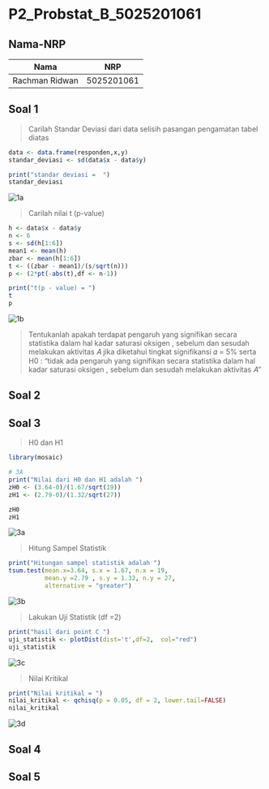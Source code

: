 # P2_Probstat_B_5025201061

## Nama-NRP
| Nama                | NRP        |
|---------------------|------------|
|   Rachman Ridwan    | 5025201061 |

## Soal 1
>Carilah Standar Deviasi dari data selisih pasangan pengamatan tabel diatas
```R
data <- data.frame(responden,x,y)
standar_deviasi <- sd(data$x - data$y)

print("standar deviasi =  ")
standar_deviasi
```
>
![1a](https://user-images.githubusercontent.com/90601251/170879976-12b79207-1069-4f46-a7c4-15cdbce2e341.png)

>Carilah nilai t (p-value)
```R
h <- data$x - data$y
n <- 6
s <- sd(h[1:6])
mean1 <- mean(h)
zbar <- mean(h[1:6])
t <- ((zbar - mean1)/(s/sqrt(n)))
p <- (2*pt(-abs(t),df <- n-1))

print("t(p - value) = ")
t
p
```
>
![1b](https://user-images.githubusercontent.com/90601251/170880023-b719626b-bbb1-485b-82f2-8cad61de92be.png)

>Tentukanlah apakah terdapat pengaruh yang signifikan secara statistika
dalam hal kadar saturasi oksigen , sebelum dan sesudah melakukan
aktivitas 𝐴 jika diketahui tingkat signifikansi 𝛼 = 5% serta H0 : “tidak ada
pengaruh yang signifikan secara statistika dalam hal kadar saturasi
oksigen , sebelum dan sesudah melakukan aktivitas 𝐴”

## Soal 2
## Soal 3
>H0 dan H1
```R
library(mosaic)

# 3A
print("Nilai dari H0 dan H1 adalah ")
zH0 <- (3.64-0)/(1.67/sqrt(19))
zH1 <- (2.79-0)/(1.32/sqrt(27))

zH0
zH1
```
>
![3a](https://user-images.githubusercontent.com/90601251/170881216-660417f1-c3b2-4a0a-8463-65d1b25bb45d.png)

>Hitung Sampel Statistik
```R
print("Hitungan sampel statistik adalah ")
tsum.test(mean.x=3.64, s.x = 1.67, n.x = 19,
          mean.y =2.79 , s.y = 1.32, n.y = 27,
          alternative = "greater")
```
>
![3b](https://user-images.githubusercontent.com/90601251/170881496-ba9d95e3-d605-4dd3-b761-0e877618a93d.png)

>Lakukan Uji Statistik (df =2)
```R
print("hasil dari point C ")
uji_statistik <- plotDist(dist='t',df=2,  col="red")
uji_statistik
```
>
![3c](https://user-images.githubusercontent.com/90601251/170881355-9a98d2ea-4787-4c07-9025-501a24fd3ae8.png)

>Nilai Kritikal
```R
print("Nilai kritikal = ")
nilai_kritikal <- qchisq(p = 0.05, df = 2, lower.tail=FALSE)
nilai_kritikal
```
>
![3d](https://user-images.githubusercontent.com/90601251/170881639-0b3efc14-2cad-48f7-b061-26af16f26385.png)

## Soal 4
## Soal 5
